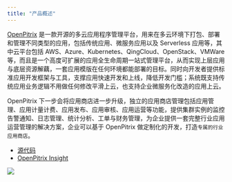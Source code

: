 ```yaml
---
title: "产品概述"
---
```


[OpenPitrix](https://openpitrix.io) 是一款开源的多云应用程序管理平台，用来在多云环境下打包、部署和管理不同类型的应用，包括传统应用、微服务应用以及 Serverless 应用等，其中云平台包括 AWS、Azure、Kubernetes、QingCloud、OpenStack、VMWare 等，而且是一个高度可扩展的应用全生命周期一站式管理平台，从而实现上层应用与底层资源解藕，一套应用模版在任何环境都能部署的目标。同时向开发者提供标准应用开发框架与工具，支撑应用快速开发和上线，降低开发门槛；系统既支持传统应用业务逻辑不用做任何修改平滑上云，也支持企业微服务化改造的应用上云。

OpenPitrix 下一步会将应用商店进一步升级，独立的应用商店管理包括应用管理、应用计量计费、应用发布、应用审核、应用运营等功能，提供集群实例的监控告警通知、日志管理、统计分析、工单与财务管理，为企业提供一套完整行业应用运营管理的解决方案，企业可以基于 OpenPitrix 做定制化的开发，打造`专属的行业应用商店`。



* [源代码](https://github.com/openpitrix/openpitrix)
* [OpenPitrix Insight](https://openpitrix.io/zh/blog/2018/03/OpenPitrix-Insight/)


![](https://pek3b.qingstor.com/kubesphere-docs/png/op-architecture.png)



